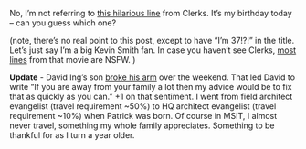 No, I’m not referring to [this hilarious
line](http://viewaskew.com/sounds/clerks/37.wav) from Clerks. It’s my
birthday today – can you guess which one?

(note, there’s no real point to this post, except to have “I’m 37!?!” in
the title. Let’s just say I’m a big Kevin Smith fan. In case you haven’t
see Clerks, [most lines](http://viewaskew.com/clerks/sounds.html) from
that movie are NSFW. )

**Update** - David Ing’s son [broke his
arm](http://www.from9till2.com/PermaLink.aspx?guid=01e087e8-0a58-4003-96cb-ed36bae3338d)
over the weekend. That led David to write “If you are away from your
family a lot then my advice would be to fix that as quickly as you
can.” +1 on that sentiment. I went from field architect evangelist
(travel requirement \~50%) to HQ architect evangelist (travel
requirement \~10%) when Patrick was born. Of course in MSIT, I almost
never travel, something my whole family appreciates. Something to be
thankful for as I turn a year older.
